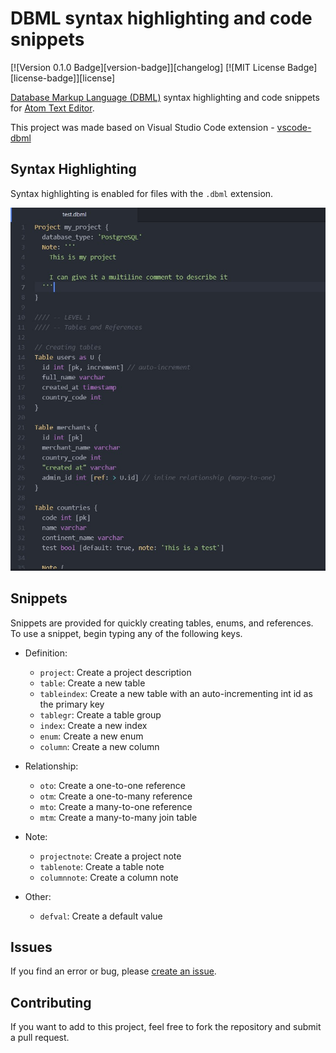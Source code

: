 # DBML syntax highlighting and code snippets
[![Version 0.1.0 Badge][version-badge]][changelog] [![MIT License Badge][license-badge]][license]

[Database Markup Language (DBML)](https://www.dbml.org/home/) syntax highlighting and code snippets for [Atom Text Editor](https://atom.io/).

This project was made based on Visual Studio Code extension - [vscode-dbml](https://github.com/mattmeyers/vscode-dbml)
## Syntax Highlighting

Syntax highlighting is enabled for files with the `.dbml` extension.

![Syntax Example](https://raw.githubusercontent.com/nguyenalter/atom-dbml/master/screenshots/dbml-syntax-example.jpg)

## Snippets

Snippets are provided for quickly creating tables, enums, and references. To use a snippet, begin typing any of the following keys.

- Definition:
  - `project`: Create a project description
  - `table`: Create a new table
  - `tableindex`: Create a new table with an auto-incrementing int id as the primary key
  - `tablegr`: Create a table group
  - `index`: Create a new index
  - `enum`: Create a new enum
  - `column`: Create a new column

- Relationship:
  - `oto`: Create a one-to-one reference
  - `otm`: Create a one-to-many reference
  - `mto`: Create a many-to-one reference
  - `mtm`: Create a many-to-many join table

- Note:
  - `projectnote`: Create a project note
  - `tablenote`: Create a table note
  - `columnnote`: Create a column note

- Other:
  - `defval`: Create a default value
## Issues

If you find an error or bug, please [create an issue](https://github.com/nguyenalter/atom-dbml/issues/new).

## Contributing

If you want to add to this project, feel free to fork the repository and submit a pull request.
